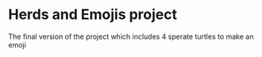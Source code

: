 # Herds and Emojis project
The final version of the project which includes 4 sperate turtles to make an emoji

